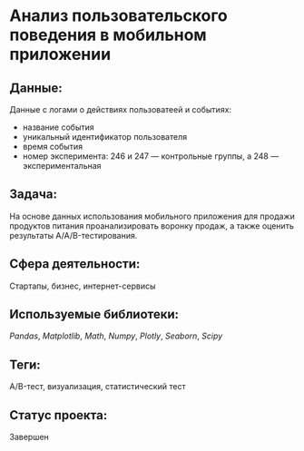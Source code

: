 # Анализ пользовательского поведения в мобильном приложении

## Данные:

Данные с логами о действиях пользоватеей и событиях:
* название события
* уникальный идентификатор пользователя
* время события
* номер эксперимента: 246 и 247 — контрольные группы, а 248 — экспериментальная

## Задача:

На основе данных использования мобильного приложения для продажи продуктов питания проанализировать воронку продаж, а также оценить результаты A/A/B-тестирования.

## Сфера деятельности:

Стартапы, бизнес, интернет-сервисы

## Используемые библиотеки:

_Pandas_, _Matplotlib_, _Math_, _Numpy_, _Plotly_, _Seaborn_, _Scipy_

## Теги:

A/B-тест, визуализация, статистический тест

## Статус проекта:

Завершен
